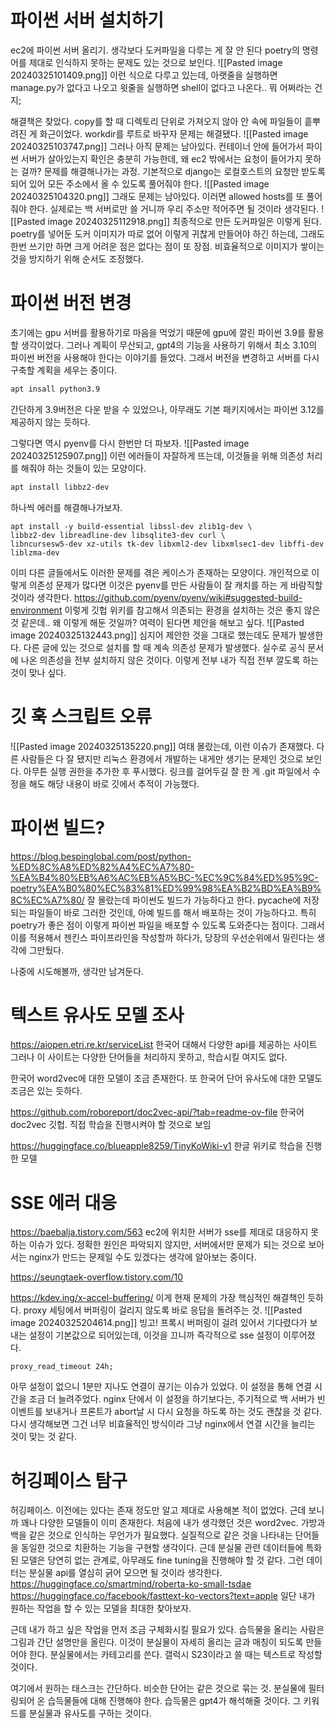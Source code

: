 # 파이썬 서버 설치하기
ec2에 파이썬 서버 올리기.
생각보다 도커파일을 다루는 게 잘 안 된다
poetry의 명령어를 제대로 인식하지 못하는 문제도 있는 것으로 보인다.
![[Pasted image 20240325101409.png]]
이런 식으로 다루고 있는데, 아랫줄을 실행하면 manage.py가 없다고 나오고 윗줄을 실행하면 shell이 없다고 나온다.. 뭐 어쩌라는 건지;

해결책은 찾았다. copy를 할 때 디렉토리 단위로 가져오지 않아 안 속에 파일들이 흩뿌려진 게 화근이었다.
workdir를 루트로 바꾸자 문제는 해결됐다.
![[Pasted image 20240325103747.png]]
그러나 아직 문제는 남아있다.
컨테이너 안에 들어가서 파이썬 서버가 살아있는지 확인은 충분히 가능한데, 왜 ec2 밖에서는 요청이 들어가지 못하는 걸까?
문제를 해결해나가는 과정. 기본적으로 django는 로컬호스트의 요청만 받도록 되어 있어 모든 주소에서 올 수 있도록 풀어줘야 한다. 
![[Pasted image 20240325104320.png]]
그래도 문제는 남아있다. 이러면 allowed hosts를 또 풀어줘야 한다.
실제로는 백 서버로만 쓸 거니까 우리 주소만 적어주면 될 것이라 생각된다.
![[Pasted image 20240325112918.png]]
최종적으로 만든 도커파일은 이렇게 된다.
poetry를 넣어둔 도커 이미지가 따로 없어 이렇게 귀찮게 만들어야 하긴 하는데, 그래도 한번 쓰기만 하면 크게 어려운 점은 없다는 점이 또 장점.
비효율적으로 이미지가 쌓이는 것을 방지하기 위해 순서도 조정했다. 


# 파이썬 버전 변경
초기에는 gpu 서버를 활용하기로 마음을 먹었기 때문에 gpu에 깔린 파이썬 3.9를 활용할 생각이었다.
그러나 계획이 무산되고, gpt4의 기능을 사용하기 위해서 최소 3.10의 파이썬 버전을 사용해야 한다는 이야기를 들었다. 
그래서 버전을 변경하고 서버를 다시 구축할 계획을 세우는 중이다.

```bash
apt insall python3.9
```
간단하게 3.9버전은 다운 받을 수 있었으나, 아무래도 기본 패키지에서는 파이썬 3.12를 제공하지 않는 듯하다.

그렇다면 역시 pyenv를 다시 한번만 더 파보자.
![[Pasted image 20240325125907.png]]
이런 에러들이 자잘하게 뜨는데, 이것들을 위해 의존성 처리를 해줘야 하는 것들이 있는 모양이다. 
```bash
apt install libbz2-dev
```
하나씩 에러를 해결해나가보자. 
```
apt install -y build-essential libssl-dev zlib1g-dev \
libbz2-dev libreadline-dev libsqlite3-dev curl \
libncursesw5-dev xz-utils tk-dev libxml2-dev libxmlsec1-dev libffi-dev liblzma-dev
```
이미 다른 글들에서도 이러한 문제를 겪은 케이스가 존재하는 모양이다.
개인적으로 이렇게 의존성 문제가 많다면 이것은 pyenv를 만든 사람들이 잘 캐치를 하는 게 바람직할 것이라 생각한다.
https://github.com/pyenv/pyenv/wiki#suggested-build-environment
이렇게 깃헙 위키를 참고해서 의존되는 환경을 설치하는 것은 좋지 않은 것 같은데..
왜 이렇게 해둔 것일까? 여력이 된다면 제안을 해보고 싶다. 
![[Pasted image 20240325132443.png]]
심지어 제안한 것을 그대로 했는데도 문제가 발생한다.
다른 글에 있는 것으로 설치를 할 때 계속 의존성 문제가 발생했다.
실수로 공식 문서에 나온 의존성을 전부 설치하지 않은 것이다.
이렇게 전부 내가 직접 전부 깔도록 하는 것이 맞나 싶다. 
# 깃 훅 스크립트 오류
![[Pasted image 20240325135220.png]]
여태 몰랐는데, 이런 이슈가 존재했다. 다른 사람들은 다 잘 됐지만 리눅스 환경에서 개발하는 내게만 생기는 문제인 것으로 보인다.
아무튼 실행 권한을 추가한 후 푸시했다.
링크를 걸어두길 잘 한 게 .git 파일에서 수정을 해도 해당 내용이 바로 깃에서 추적이 가능했다.

# 파이썬 빌드?
https://blog.bespinglobal.com/post/python-%ED%8C%A8%ED%82%A4%EC%A7%80-%EA%B4%80%EB%A6%AC%EB%A5%BC-%EC%9C%84%ED%95%9C-poetry%EA%B0%80%EC%83%81%ED%99%98%EA%B2%BD%EA%B9%8C%EC%A7%80/
잘 몰랐는데 파이썬도 빌드가 가능하다고 한다. pycache에 저장되는 파일들이 바로 그러한 것인데, 아예 빌드를 해서 배포하는 것이 가능하다고.
특히 poetry가 좋은 점이 이렇게 파이썬 파일을 배포할 수 있도록 도와준다는 점이다.
그래서 이를 적용해서 젠킨스 파이프라인을 작성할까 하다가, 당장의 우선순위에서 밀린다는 생각에 그만뒀다.

나중에 시도해볼까, 생각만 남겨둔다.

# 텍스트 유사도 모델 조사
https://aiopen.etri.re.kr/serviceList
한국어 대해서 다양한 api를 제공하는 사이트
그러나 이 사이트는 다양한 단어들을 처리하지 못하고, 학습시킬 여지도 없다.

한국어 word2vec에 대한 모델이 조금 존재한다.
또 한국어 단어 유사도에 대한 모델도 조금은 있는 듯하다.

https://github.com/roboreport/doc2vec-api/?tab=readme-ov-file
한국어 doc2vec 깃헙. 직접 학습을 진행시켜야 할 것으로 보임

https://huggingface.co/blueapple8259/TinyKoWiki-v1
한글 위키로 학습을 진행한 모델

# SSE 에러 대응
https://baebalja.tistory.com/563
ec2에 위치한 서버가 sse를 제대로 대응하지 못하는 이슈가 있다. 정확한 원인은 파악되지 않지만, 서버에서만 문제가 되는 것으로 보아서는 nginx가 만드는 문제일 수도 있겠다는 생각에 알아보는 중이다.

https://seungtaek-overflow.tistory.com/10

https://kdev.ing/x-accel-buffering/
이게 현재 문제의 가장 핵심적인 해결책인 듯하다.
proxy 세팅에서 버퍼링이 걸리지 않도록 바로 응답을 돌려주는 것.
![[Pasted image 20240325204614.png]]
빙고!
프록시 버퍼링이 걸려 있어서 기다렸다가 보내는 설정이 기본값으로 되어있는데, 이것을 끄니까 즉각적으로 sse 설정이 이루어졌다.
```
proxy_read_timeout 24h;
```
아무 설정이 없으니 1분만 지나도 연결이 끊기는 이슈가 있었다.
이 설정을 통해 연결 시간을 조금 더 늘려주었다.
nginx 단에서 이 설정을 하기보다는, 주기적으로 백 서버가 빈 이벤트를 보내거나 프론트가 abort날 시 다시 요청을 하도록 하는 것도 괜찮을 것 같다.
다시 생각해보면 그건 너무 비효율적인 방식이라 그냥 nginx에서 연결 시간을 늘리는 것이 맞는 것 같다. 
# 허깅페이스 탐구
허깅페이스.
이전에는 있다는 존재 정도만 알고 제대로 사용해본 적이 없었다.
근데 보니까 꽤나 다양한 모델들이 이미 존재한다.
처음에 내가 생각했던 것은 word2vec.
가방과 백을 같은 것으로 인식하는 무언가가 필요했다.
실질적으로 같은 것을 나타내는 단어들을 동일한 것으로 치환하는 기능을 구현할 생각이다.
근데 분실물 관련 데이터들에 특화된 모델은 당연히 없는 관계로, 아무래도 fine tuning을 진행해야 할 것 같다.
그런 데이터는 분실물 api를 열심히 긁어 모으면 될 것이라 생각한다.
https://huggingface.co/smartmind/roberta-ko-small-tsdae
https://huggingface.co/facebook/fasttext-ko-vectors?text=apple
일단 내가 원하는 작업을 할 수 있는 모델을 최대한 찾아보자.

근데 내가 하고 싶은 작업을 먼저 조금 구체화시킬 필요가 있다.
습득물을 올리는 사람은 그림과 간단 설명만을 올린다.
이것이 분실물이 자세히 올리는 글과 매칭이 되도록 만들어야 한다.
분실물에서는 카테고리를 쓴다.
갤럭시 S23이라고 쓸 때는 텍스트로 작성할 것이다.

여기에서 원하는 태스크는 간단하다.
비슷한 단어는 같은 것으로 묶는 것. 
분실물에 필터링되어 온 습득물들에 대해 진행해야 한다. 
습득물은 gpt4가 해석해줄 것이다. 그 키워드를 분실물과 유사도를 구하는 것이다. 